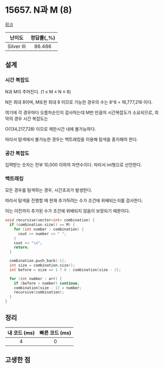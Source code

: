 # 15657. N과 M (8)

[링크](https://www.acmicpc.net/problem/15657)

|   난이도   | 정답률(\_%) |
| :--------: | :---------: |
| Silver III |   86.486    |

## 설계

### 시간 복잡도

N과 M이 주어진다. (1 ≤ M ≤ N ≤ 8)

N은 최대 8이며, M또한 최대 8 이므로 가능한 경우의 수는 8^8 = 16,777,216 이다.

여기에 각 경우마다 오름차순인지 검사하는데 M번 만큼의 시간복잡도가 소요되므로, 최악의 경우 시간 복잡도는

O(134,217,728) 이므로 제한시간 내에 불가능하다.

따라서 탐색에서 불가능한 경우는 백트래킹을 이용해 탐색을 중지해야 한다.

### 공간 복잡도

입력받는 숫자는 전부 10,000 이하의 자연수이다. 따라서 int형으로 선언한다.

### 백트래킹

모든 경우를 탐색하는 경우, 시간초과가 발생한다.

따라서 탐색을 진행할 때 현재 추가하려는 수가 조건에 위배되는지를 검사한다.

이는 이전까지 추가된 수가 조건에 위배되지 않음이 보장되기 때문이다.

```cpp
void recursive(vector<int> combination) {
  if (combination.size() == M) {
    for (int number : combination) {
      cout << number << " ";
    }
    cout << "\n";
    return;
  }

  combination.push_back(-1);
  int size = combination.size();
  int before = size == 1 ? 0 : combination[size - 2];

  for (int number : arr) {
    if (before > number) continue;
    combination[size - 1] = number;
    recursive(combination);
  }
}
```

## 정리

| 내 코드 (ms) | 빠른 코드 (ms) |
| :----------: | :------------: |
|      4       |       0        |

## 고생한 점
